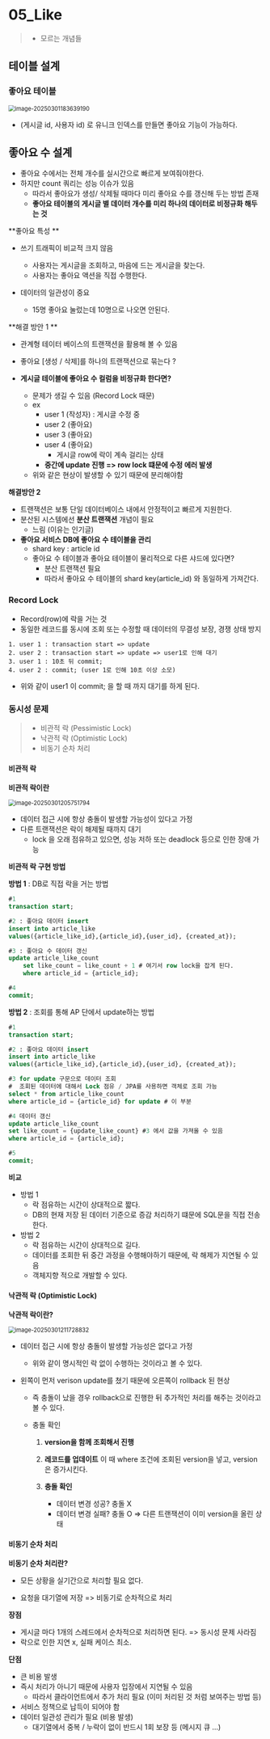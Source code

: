 # 05_Like

> - 모르는 개념들



## 테이블 설계

### 좋아요 테이블

<img src="./05_Like.assets/image-20250301183639190.png" alt="image-20250301183639190" style="zoom:80%;" />

- (게시글 id, 사용자 id) 로 유니크 인덱스를 만들면 좋아요 기능이 가능하다.



## 좋아요 수 설계

- 좋아요 수에서는 전체 개수를 실시간으로 빠르게 보여줘야한다.
- 하지만 count 쿼리는 성능 이슈가 있음
  - 따라서 좋아요가 생성/ 삭제될 때마다 미리 좋아요 수를 갱신해 두는 방법 존재
  - **좋아요 테이블의 게시글 별 데이터 개수를 미리 하나의 데이터로 비정규화 해두는 것**

**좋아요 특성 **

- 쓰기 트래픽이 비교적 크지 않음
  - 사용자는 게시글을 조회하고, 마음에 드는 게시글을 찾는다.
  - 사용자는 좋아요 액션을 직접 수행한다.
    
- 데이터의 일관성이 중요
  - 15명 좋아요 눌렀는데 10명으로 나오면 안된다.

**해결 방안 1 **

- 관계형 테이터 베이스의 트랜잭션을 활용해 볼 수 있음

- 좋아요 [생성 / 삭제]를 하나의 트랜잭션으로 묶는다 ?

- **게시글 테이블에 좋아요 수 컬럼을 비정규화 한다면?** 

  - 문제가 생길 수 있음 (Record Lock 때문)
  - ex
    - user 1 (작성자) : 게시글 수정 중
    - user 2 (좋아요)
    - user 3 (좋아요)
    - user 4 (좋아요)
      - 게시글 row에 락이 계속 걸리는 상태
    - **중간에 update 진행 => row lock 떄문에 수정 에러 발생**
  - 위와 같은 현상이 발생할 수 있기 때문에 분리해야함

  

**해결방안 2**

- 트랜잭션은 보통 단일 데이터베이스 내에서 안정적이고 빠르게 지원한다.
- 분산된 시스템에선 **분산 트랜잭션** 개념이 필요
  - 느림 (이유는 인기글)
- **좋아요 서비스 DB에 좋아요 수 테이블을 관리**
  - shard key : article id
  - 좋아요 수 테이블과 좋아요 테이블이 물리적으로 다른 샤드에 있다면?
    - 분산 트랜잭션 필요
    - 따라서 좋아요 수 테이블의 shard key(article_id) 와 동일하게 가져간다. 





### Record Lock

- Record(row)에 락을 거는 것
- 동일한 레코드를 동시에 조회 또는 수정할 때 데이터의 무결성 보장, 경쟁 상태 방지

```
1. user 1 : transaction start => update
2. user 2 : transaction start => update => user1로 인해 대기
3. user 1 : 10초 뒤 commit;
4. user 2 : commit; (user 1로 인해 10초 이상 소모)
```

- 위와 같이 user1 이 commit; 을 할 때 까지 대기를 하게 된다.



### 동시성 문제

> - 비관적 락 (Pessimistic Lock)
> - 낙관적 락 (Optimistic Lock)
> - 비동기 순차 처리

#### 비관적 락

**비관적 락이란**

<img src="./05_Like.assets/image-20250301205751794.png" alt="image-20250301205751794" style="zoom:80%;" />

- 데이터 접근 시에 항상 충돌이 발생할 가능성이 있다고 가정
- 다른 트랜잭션은 락이 해제될 때까지 대기
  - lock 을 오래 점유하고 있으면, 성능 저하 또는 deadlock 등으로 인한 장애 가능



**비관적 락 구현 방법**

**방법 1** : DB로 직접 락을 거는 방법

```sql
#1
transaction start;

#2 : 좋아요 데이터 insert
insert into article_like 
values({article_like_id},{article_id},{user_id}, {created_at});

#3 : 좋아요 수 데이터 갱신
update article_like_count
	set like_count = like_count + 1 # 여기서 row lock을 잡게 된다.
	where article_id = {article_id};

#4
commit;
```



**방법 2** : 조회를 통해 AP 단에서 update하는 방법

```sql
#1
transaction start;

#2 : 좋아요 데이터 insert
insert into article_like 
values({article_like_id},{article_id},{user_id}, {created_at});

#3 for update 구문으로 데이터 조회
#  조회된 데이터에 대해서 Lock 점유 / JPA를 사용하면 객체로 조회 가능
select * from article_like_count
where article_id = {article_id} for update # 이 부분

#4 데이터 갱신
update article_like_count
set like_count = {update_like_count} #3 에서 값을 가져올 수 있음
where article_id = {article_id};

#5 
commit;
```



**비교**

- 방법 1
  - 락 점유하는 시간이 상대적으로 짧다.
  - DB의 현재 저장 된 데이터 기준으로 증감 처리하기 떄문에 SQL문을 직접 전송한다.
- 방법 2
  - 락 점유하는 시간이 상대적으로 길다. 
  - 데이터를 조회한 뒤 중간 과정을 수행해야하기 때문에, 락 해제가 지연될 수 있음
  - 객체지향 적으로 개발할 수 있다.



#### 낙관적 락 (Optimistic Lock)

**낙관적 락이란?**

<img src="./05_Like.assets/image-20250301211728832.png" alt="image-20250301211728832" style="zoom:80%;" />

- 데이터 접근 시에 항상 충돌이 발생할 가능성은 없다고 가정

  - 위와 같이 명시적인 락 없이 수행하는 것이라고 볼 수 있다.

- 왼쪽이 먼저 verison update를 쳤기 때문에 오른쪽이 rollback 된 현상

  - 즉 충돌이 났을 경우 rollback으로 진행한 뒤 추가적인 처리를 해주는 것이라고 볼 수 있다.

  - 충돌 확인

    1. **version을 함께 조회해서 진행**

    2. **레코드를 업데이트**
       이 때 where 조건에 조회된 version을 넣고, version은 증가시킨다.

    3. **충돌 확인**
       - 데이터 변경 성공? 충돌 X
       - 데이터 변경 실패? 충돌 O => 다른 트랜잭션이 이미 version을 올린 상태



#### 비동기 순차 처리

**비동기 순차 처리란?**

- 모든 상황을 실기간으로 처리할 필요 없다.

- 요청을 대기열에 저장 => 비동기로 순차적으로 처리

  

**장점**

- 게시글 마다 1개의 스레드에서 순차적으로 처리하면 된다. => 동시성 문제 사라짐
- 락으로 인한 지연 x, 실패 케이스 최소.

**단점**

- 큰 비용 발생
- 즉시 처리가 아니기 때문에 사용자 입장에서 지연될 수 있음
  - 따라서 클라이언트에서 추가 처리 필요 (이미 처리된 것 처럼 보여주는 방법 등)
- 서비스 정책으로 납득이 되어야 함
- 데이터 일관성 관리가 필요 (비용 발생)
  - 대기열에서 중복 / 누락이 없이 반드시 1회 보장 등 (메시지 큐 ...)



